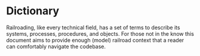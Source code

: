 # Dictionary

Railroading, like every technical field, has a set of terms to describe its systems, processes, procedures, and objects.
For those not in the know this document aims to provide enough (model) railroad context that a reader can comfortably navigate the codebase.
